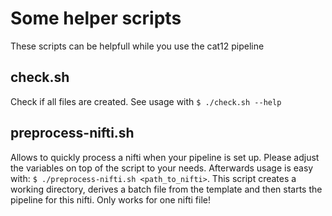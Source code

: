 # Some helper scripts 
These scripts can be helpfull while you use the cat12 pipeline
## check.sh
Check if all files are created. See usage with `$ ./check.sh --help`
## preprocess-nifti.sh
Allows to quickly process a nifti when your pipeline is set up. Please adjust the variables on top of the script to your needs. Afterwards usage is easy with: `$ ./preprocess-nifti.sh <path_to_nifti>`. This script creates a working directory, derives a batch file from the template and then starts the pipeline for this nifti. Only works for one nifti file!
